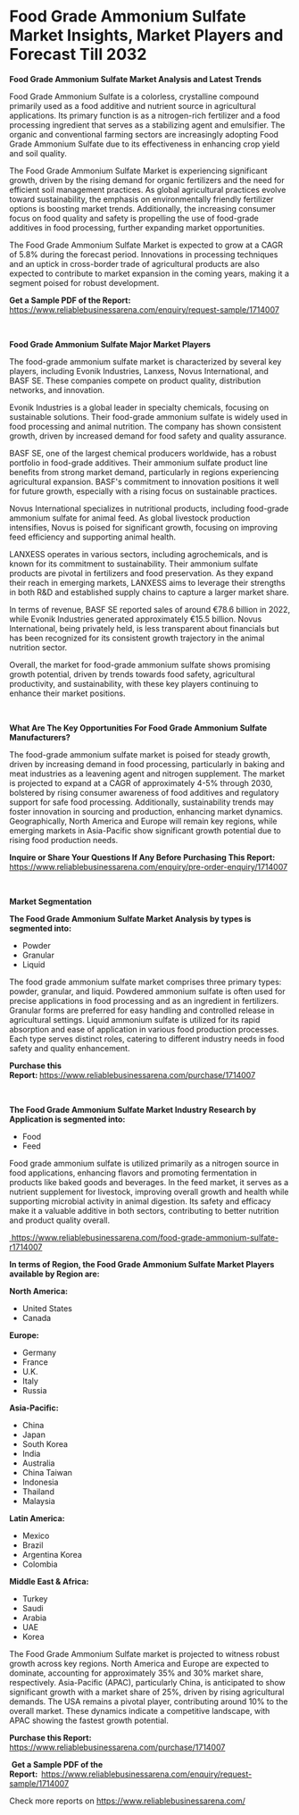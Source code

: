 <p><h1>Food Grade Ammonium Sulfate Market Insights, Market Players and Forecast Till 2032</h1></p><p><strong>Food Grade Ammonium Sulfate Market Analysis and Latest Trends</strong></p>
<p><p>Food Grade Ammonium Sulfate is a colorless, crystalline compound primarily used as a food additive and nutrient source in agricultural applications. Its primary function is as a nitrogen-rich fertilizer and a food processing ingredient that serves as a stabilizing agent and emulsifier. The organic and conventional farming sectors are increasingly adopting Food Grade Ammonium Sulfate due to its effectiveness in enhancing crop yield and soil quality.</p><p>The Food Grade Ammonium Sulfate Market is experiencing significant growth, driven by the rising demand for organic fertilizers and the need for efficient soil management practices. As global agricultural practices evolve toward sustainability, the emphasis on environmentally friendly fertilizer options is boosting market trends. Additionally, the increasing consumer focus on food quality and safety is propelling the use of food-grade additives in food processing, further expanding market opportunities.</p><p>The Food Grade Ammonium Sulfate Market is expected to grow at a CAGR of 5.8% during the forecast period. Innovations in processing techniques and an uptick in cross-border trade of agricultural products are also expected to contribute to market expansion in the coming years, making it a segment poised for robust development.</p></p>
<p><strong>Get a Sample PDF of the Report:&nbsp;</strong> <a href="https://www.reliablebusinessarena.com/enquiry/request-sample/1714007?utm_campaign=1143&utm_medium=2&utm_source=Github&utm_content=ia&utm_term=11012025&utm_id=food-grade-ammonium-sulfate">https://www.reliablebusinessarena.com/enquiry/request-sample/1714007</a></p>
<p>&nbsp;</p>
<p><strong>Food Grade Ammonium Sulfate Major Market Players</strong></p>
<p><p>The food-grade ammonium sulfate market is characterized by several key players, including Evonik Industries, Lanxess, Novus International, and BASF SE. These companies compete on product quality, distribution networks, and innovation.</p><p>Evonik Industries is a global leader in specialty chemicals, focusing on sustainable solutions. Their food-grade ammonium sulfate is widely used in food processing and animal nutrition. The company has shown consistent growth, driven by increased demand for food safety and quality assurance.</p><p>BASF SE, one of the largest chemical producers worldwide, has a robust portfolio in food-grade additives. Their ammonium sulfate product line benefits from strong market demand, particularly in regions experiencing agricultural expansion. BASF's commitment to innovation positions it well for future growth, especially with a rising focus on sustainable practices.</p><p>Novus International specializes in nutritional products, including food-grade ammonium sulfate for animal feed. As global livestock production intensifies, Novus is poised for significant growth, focusing on improving feed efficiency and supporting animal health.</p><p>LANXESS operates in various sectors, including agrochemicals, and is known for its commitment to sustainability. Their ammonium sulfate products are pivotal in fertilizers and food preservation. As they expand their reach in emerging markets, LANXESS aims to leverage their strengths in both R&D and established supply chains to capture a larger market share.</p><p>In terms of revenue, BASF SE reported sales of around €78.6 billion in 2022, while Evonik Industries generated approximately €15.5 billion. Novus International, being privately held, is less transparent about financials but has been recognized for its consistent growth trajectory in the animal nutrition sector.</p><p>Overall, the market for food-grade ammonium sulfate shows promising growth potential, driven by trends towards food safety, agricultural productivity, and sustainability, with these key players continuing to enhance their market positions.</p></p>
<p>&nbsp;</p>
<p><strong>What Are The Key Opportunities For Food Grade Ammonium Sulfate Manufacturers?</strong></p>
<p><p>The food-grade ammonium sulfate market is poised for steady growth, driven by increasing demand in food processing, particularly in baking and meat industries as a leavening agent and nitrogen supplement. The market is projected to expand at a CAGR of approximately 4-5% through 2030, bolstered by rising consumer awareness of food additives and regulatory support for safe food processing. Additionally, sustainability trends may foster innovation in sourcing and production, enhancing market dynamics. Geographically, North America and Europe will remain key regions, while emerging markets in Asia-Pacific show significant growth potential due to rising food production needs.</p></p>
<p><strong>Inquire or Share Your Questions If Any Before Purchasing This Report:</strong> <a href="https://www.reliablebusinessarena.com/enquiry/pre-order-enquiry/1714007?utm_campaign=1143&utm_medium=2&utm_source=Github&utm_content=ia&utm_term=11012025&utm_id=food-grade-ammonium-sulfate">https://www.reliablebusinessarena.com/enquiry/pre-order-enquiry/1714007</a></p>
<p>&nbsp;</p>
<p><strong>Market Segmentation</strong></p>
<p><strong>The Food Grade Ammonium Sulfate Market Analysis by types is segmented into:</strong></p>
<p><ul><li>Powder</li><li>Granular</li><li>Liquid</li></ul></p>
<p><p>The food grade ammonium sulfate market comprises three primary types: powder, granular, and liquid. Powdered ammonium sulfate is often used for precise applications in food processing and as an ingredient in fertilizers. Granular forms are preferred for easy handling and controlled release in agricultural settings. Liquid ammonium sulfate is utilized for its rapid absorption and ease of application in various food production processes. Each type serves distinct roles, catering to different industry needs in food safety and quality enhancement.</p></p>
<p><strong>Purchase this Report:&nbsp;</strong><a href="https://www.reliablebusinessarena.com/purchase/1714007?utm_campaign=1143&utm_medium=2&utm_source=Github&utm_content=ia&utm_term=11012025&utm_id=food-grade-ammonium-sulfate">https://www.reliablebusinessarena.com/purchase/1714007</a></p>
<p>&nbsp;</p>
<p><strong>The Food Grade Ammonium Sulfate Market Industry Research by Application is segmented into:</strong></p>
<p><ul><li>Food</li><li>Feed</li></ul></p>
<p><p>Food grade ammonium sulfate is utilized primarily as a nitrogen source in food applications, enhancing flavors and promoting fermentation in products like baked goods and beverages. In the feed market, it serves as a nutrient supplement for livestock, improving overall growth and health while supporting microbial activity in animal digestion. Its safety and efficacy make it a valuable additive in both sectors, contributing to better nutrition and product quality overall.</p></p>
<p><a href="https://www.reliablebusinessarena.com/food-grade-ammonium-sulfate-r1714007?utm_campaign=1143&utm_medium=2&utm_source=Github&utm_content=ia&utm_term=11012025&utm_id=food-grade-ammonium-sulfate">&nbsp;https://www.reliablebusinessarena.com/food-grade-ammonium-sulfate-r1714007</a></p>
<p><strong>In terms of Region, the Food Grade Ammonium Sulfate Market Players available by Region are:</strong></p>
<p>
    <p> <strong> North America: </strong>
        <ul>
            <li>United States</li>
            <li>Canada</li>
        </ul>
        </p> 
    <p> <strong> Europe: </strong>
        <ul>
            <li>Germany</li>
            <li>France</li>
            <li>U.K.</li>
            <li>Italy</li>
            <li>Russia</li>
        </ul>
        </p> 
    <p> <strong> Asia-Pacific: </strong>
        <ul>
            <li>China</li>
            <li>Japan</li>
            <li>South Korea</li>
            <li>India</li>
            <li>Australia</li>
            <li>China Taiwan</li>
            <li>Indonesia</li>
            <li>Thailand</li>
            <li>Malaysia</li>
        </ul>
        </p> 
    <p> <strong> Latin America: </strong>
        <ul>
            <li>Mexico</li>
            <li>Brazil</li>
            <li>Argentina Korea</li>
            <li>Colombia</li>
        </ul>
        </p> 
    <p> <strong> Middle East & Africa: </strong>
        <ul>
            <li>Turkey</li>
            <li>Saudi</li>
            <li>Arabia</li>
            <li>UAE</li>
            <li>Korea</li>
        </ul>
    </p>
    </p>
<p><p>The Food Grade Ammonium Sulfate market is projected to witness robust growth across key regions. North America and Europe are expected to dominate, accounting for approximately 35% and 30% market share, respectively. Asia-Pacific (APAC), particularly China, is anticipated to show significant growth with a market share of 25%, driven by rising agricultural demands. The USA remains a pivotal player, contributing around 10% to the overall market. These dynamics indicate a competitive landscape, with APAC showing the fastest growth potential.</p></p>
<p><strong>Purchase this Report: </strong><a href="https://www.reliablebusinessarena.com/purchase/1714007?utm_campaign=1143&utm_medium=2&utm_source=Github&utm_content=ia&utm_term=11012025&utm_id=food-grade-ammonium-sulfate">https://www.reliablebusinessarena.com/purchase/1714007</a></p>
<p>&nbsp;<strong>Get a Sample PDF of the Report:&nbsp;&nbsp;</strong><a href="https://www.reliablebusinessarena.com/enquiry/request-sample/1714007?utm_campaign=1143&utm_medium=2&utm_source=Github&utm_content=ia&utm_term=11012025&utm_id=food-grade-ammonium-sulfate">https://www.reliablebusinessarena.com/enquiry/request-sample/1714007</a></p>
<p><strong></strong></p>
<p>Check more reports on <a href="https://www.reliablebusinessarena.com/?utm_campaign=1143&utm_medium=2&utm_source=Github&utm_content=ia&utm_term=11012025&utm_id=food-grade-ammonium-sulfate">https://www.reliablebusinessarena.com/</a></p>